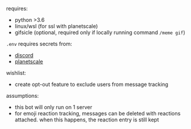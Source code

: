 requires:
- python >3.6
- linux/wsl (for ssl with planetscale)
- gifsicle (optional, required only if locally running command `/meme gif`)

`.env` requires secrets from:
- [discord](https://discordpy.readthedocs.io/en/stable/discord.html) 
- [planetscale](https://planetscale.com/docs/tutorials/connect-any-application)

wishlist:
- create opt-out feature to exclude users from message tracking

assumptions:
- this bot will only run on 1 server
- for emoji reaction tracking, messages can be deleted with reactions attached. when this happens, the reaction entry is still kept